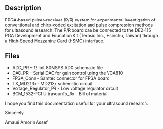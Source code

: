 ## Description

FPGA-based pulser-receiver (P/R) system for experimental investigation of conventional and chirp-coded excitation and pulse compression methods for ultrasound research. The P/R board can be connected to the DE2-115 PGA Development and Education Kit (Terasic Inc., Hsinchu, Taiwan) through a High-Speed Mezzanine Card (HSMC) interface.

## Files 
 
* ADC_PR – 12-bit 80MSPS ADC schematic file
* DAC_PR - Serial DAC for gain control using the VCA810
* FPGA_Conn - Samtec connector for FPGA board
* TX_MD213x - MD213x schematic circuit
* Voltage_Regulator_PR - Low voltage regulator circuit
* BOM_1532-PCI UltrasounTx_Rx - Bill of material

I hope you find this documentation useful for your ultrasound research. 

Sincerely

Amauri Amorin Assef
